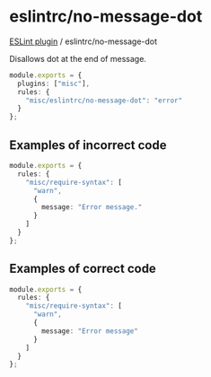 # eslintrc/no-message-dot

[ESLint plugin](https://iliubinskii.github.io/eslint-plugin-misc/) / eslintrc/no-message-dot

Disallows dot at the end of message.

```ts
module.exports = {
  plugins: ["misc"],
  rules: {
    "misc/eslintrc/no-message-dot": "error"
  }
};
```

## Examples of incorrect code

```ts
module.exports = {
  rules: {
    "misc/require-syntax": [
      "warn",
      {
        message: "Error message."
      }
    ]
  }
};
```

## Examples of correct code

```ts
module.exports = {
  rules: {
    "misc/require-syntax": [
      "warn",
      {
        message: "Error message"
      }
    ]
  }
};
```
